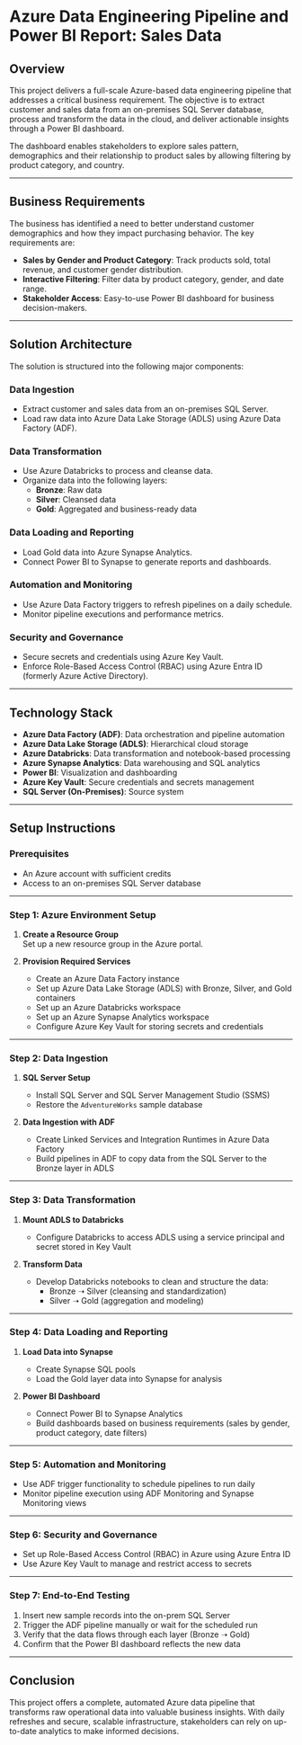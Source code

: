 # Azure Data Engineering Pipeline and Power BI Report: Sales Data

## Overview

This project delivers a full-scale Azure-based data engineering pipeline that addresses a critical business requirement. The objective is to extract customer and sales data from an on-premises SQL Server database, process and transform the data in the cloud, and deliver actionable insights through a Power BI dashboard.

The dashboard enables stakeholders to explore sales pattern, demographics and their relationship to product sales by allowing filtering by product category, and country.

---

## Business Requirements

The business has identified a need to better understand customer demographics and how they impact purchasing behavior. The key requirements are:

- **Sales by Gender and Product Category**: Track products sold, total revenue, and customer gender distribution.
- **Interactive Filtering**: Filter data by product category, gender, and date range.
- **Stakeholder Access**: Easy-to-use Power BI dashboard for business decision-makers.

---

## Solution Architecture

The solution is structured into the following major components:

### Data Ingestion
- Extract customer and sales data from an on-premises SQL Server.
- Load raw data into Azure Data Lake Storage (ADLS) using Azure Data Factory (ADF).

### Data Transformation
- Use Azure Databricks to process and cleanse data.
- Organize data into the following layers:
  - **Bronze**: Raw data
  - **Silver**: Cleansed data
  - **Gold**: Aggregated and business-ready data

### Data Loading and Reporting
- Load Gold data into Azure Synapse Analytics.
- Connect Power BI to Synapse to generate reports and dashboards.

### Automation and Monitoring
- Use Azure Data Factory triggers to refresh pipelines on a daily schedule.
- Monitor pipeline executions and performance metrics.

### Security and Governance
- Secure secrets and credentials using Azure Key Vault.
- Enforce Role-Based Access Control (RBAC) using Azure Entra ID (formerly Azure Active Directory).

---

## Technology Stack

- **Azure Data Factory (ADF)**: Data orchestration and pipeline automation
- **Azure Data Lake Storage (ADLS)**: Hierarchical cloud storage
- **Azure Databricks**: Data transformation and notebook-based processing
- **Azure Synapse Analytics**: Data warehousing and SQL analytics
- **Power BI**: Visualization and dashboarding
- **Azure Key Vault**: Secure credentials and secrets management
- **SQL Server (On-Premises)**: Source system

---

## Setup Instructions

### Prerequisites

- An Azure account with sufficient credits
- Access to an on-premises SQL Server database

---

### Step 1: Azure Environment Setup

1. **Create a Resource Group**  
   Set up a new resource group in the Azure portal.

2. **Provision Required Services**
   - Create an Azure Data Factory instance
   - Set up Azure Data Lake Storage (ADLS) with Bronze, Silver, and Gold containers
   - Set up an Azure Databricks workspace
   - Set up an Azure Synapse Analytics workspace
   - Configure Azure Key Vault for storing secrets and credentials

---

### Step 2: Data Ingestion

1. **SQL Server Setup**
   - Install SQL Server and SQL Server Management Studio (SSMS)
   - Restore the `AdventureWorks` sample database

2. **Data Ingestion with ADF**
   - Create Linked Services and Integration Runtimes in Azure Data Factory
   - Build pipelines in ADF to copy data from the SQL Server to the Bronze layer in ADLS

---

### Step 3: Data Transformation

1. **Mount ADLS to Databricks**
   - Configure Databricks to access ADLS using a service principal and secret stored in Key Vault

2. **Transform Data**
   - Develop Databricks notebooks to clean and structure the data:
     - Bronze ➝ Silver (cleansing and standardization)
     - Silver ➝ Gold (aggregation and modeling)

---

### Step 4: Data Loading and Reporting

1. **Load Data into Synapse**
   - Create Synapse SQL pools
   - Load the Gold layer data into Synapse for analysis

2. **Power BI Dashboard**
   - Connect Power BI to Synapse Analytics
   - Build dashboards based on business requirements (sales by gender, product category, date filters)

---

### Step 5: Automation and Monitoring

- Use ADF trigger functionality to schedule pipelines to run daily
- Monitor pipeline execution using ADF Monitoring and Synapse Monitoring views

---

### Step 6: Security and Governance

- Set up Role-Based Access Control (RBAC) in Azure using Azure Entra ID
- Use Azure Key Vault to manage and restrict access to secrets

---

### Step 7: End-to-End Testing

1. Insert new sample records into the on-prem SQL Server
2. Trigger the ADF pipeline manually or wait for the scheduled run
3. Verify that the data flows through each layer (Bronze ➝ Gold)
4. Confirm that the Power BI dashboard reflects the new data

---

## Conclusion

This project offers a complete, automated Azure data pipeline that transforms raw operational data into valuable business insights. With daily refreshes and secure, scalable infrastructure, stakeholders can rely on up-to-date analytics to make informed decisions.

